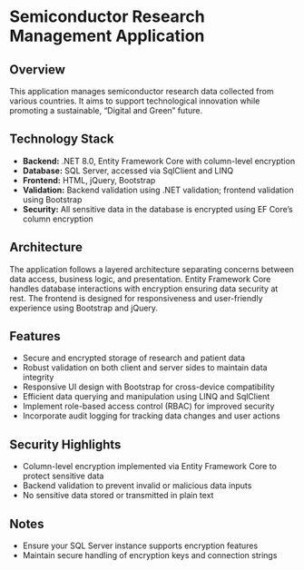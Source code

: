 # Semiconductor Research Management Application

## Overview
This application manages semiconductor research data collected from various countries.
It aims to support technological innovation while promoting a sustainable, “Digital and Green” future.

## Technology Stack
- **Backend:** .NET 8.0, Entity Framework Core with column-level encryption
- **Database:** SQL Server, accessed via SqlClient and LINQ
- **Frontend:** HTML, jQuery, Bootstrap
- **Validation:** Backend validation using .NET validation; frontend validation using Bootstrap
- **Security:** All sensitive data in the database is encrypted using EF Core’s column encryption

## Architecture
The application follows a layered architecture separating concerns between data access, business logic, and presentation.
Entity Framework Core handles database interactions with encryption ensuring data security at rest.
The frontend is designed for responsiveness and user-friendly experience using Bootstrap and jQuery.

## Features
- Secure and encrypted storage of research and patient data
- Robust validation on both client and server sides to maintain data integrity
- Responsive UI design with Bootstrap for cross-device compatibility
- Efficient data querying and manipulation using LINQ and SqlClient
- Implement role-based access control (RBAC) for improved security
- Incorporate audit logging for tracking data changes and user actions

## Security Highlights
- Column-level encryption implemented via Entity Framework Core to protect sensitive data
- Backend validation to prevent invalid or malicious data inputs
- No sensitive data stored or transmitted in plain text

## Notes
- Ensure your SQL Server instance supports encryption features
- Maintain secure handling of encryption keys and connection strings
